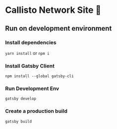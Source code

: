 # Callisto Network Site 🎇

## Run on development environment

### Install dependencies

`yarn install` or `npm i`

### Install Gatsby Client

`npm install --global gatsby-cli`

### Run Development Env

`gatsby develop`

### Create a production build

`gatsby build`
